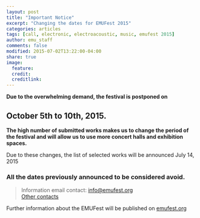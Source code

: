 ```yaml
---
layout: post
title: "Important Notice"
excerpt: "Changing the dates for EMUFest 2015"
categories: articles
tags: [call, electronic, electroacoustic, music, emufest 2015]
author: emu_staff
comments: false
modified: 2015-07-02T13:22:00-04:00
share: true
image:
  feature:
  credit:
  creditlink:
---
```


**Due to the overwhelming demand, the festival is postponed on**

## October 5th to 10th, 2015.

**The high number of submitted works makes us to change the period of the festival and will allow us to use more concert halls and exhibition spaces.**

Due to these changes, the list of selected works will be announced July 14, 2015

### All the dates previously announced to be considered avoid.


> Information email contact: [info@emufest.org](info@emufest.org)   
> [Other contacts](http://www.emufest.org/about/#contacts)

Further information about the EMUFest will be published on [emufest.org](http://www.emufest.org)
